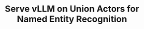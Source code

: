 ---
title: Serve vLLM on Union Actors for Named Entity Recognition
weight: 7
variants: -flyte +serverless +byoc +selfmanaged
layout: py_example
example_file: /external/unionai-examples/v1/tutorials/vllm_serving_on_actor/ner.py
resources:
  static/diagram.png:
    /external/unionai-examples/v1/tutorials/vllm_serving_on_actor/static/diagram.png
---